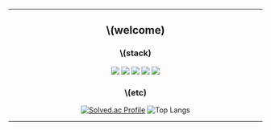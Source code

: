 <div align = center>  
              
---   
   
## \\(welcome)

### \\(stack) 
<img src="https://img.shields.io/badge/C-20232a.svg?style=for-the-badge&logo=C&logoColor=A8B9CC" />
<img src="https://img.shields.io/badge/C++-20232a.svg?style=for-the-badge&logo=Cplusplus&logoColor=00599C" />
<img src="https://img.shields.io/badge/Csharp-20232a.svg?style=for-the-badge&logo=csharp&logoColor=512BD4" />
<img src="https://img.shields.io/badge/Go-20232a.svg?style=for-the-badge&logo=Go&logoColor=00ADD8" /> 
<img src="https://img.shields.io/badge/Dart-20232a.svg?style=for-the-badge&logo=Dart&logoColor=0175C2" /> 


### \\(etc)
[![Solved.ac Profile](http://mazassumnida.wtf/api/v2/generate_badge?boj=ansdj1908)](https://solved.ac/ansdj1908/)
![Top Langs](https://github-readme-stats.vercel.app/api/top-langs/?username=momomomoon&layout=compact)
 
     
---
</div>
 
    
  
 
